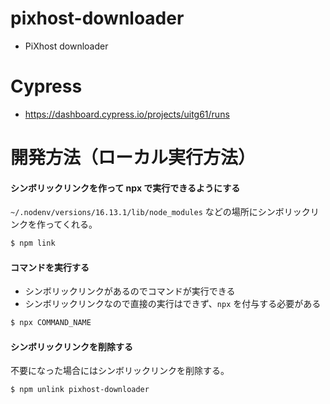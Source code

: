 # pixhost-downloader
- PiXhost downloader

# Cypress
- https://dashboard.cypress.io/projects/uitg61/runs

# 開発方法（ローカル実行方法）

#### シンボリックリンクを作って npx で実行できるようにする
`~/.nodenv/versions/16.13.1/lib/node_modules` などの場所にシンボリックリンクを作ってくれる。

```bash
$ npm link
```

#### コマンドを実行する
- シンボリックリンクがあるのでコマンドが実行できる
- シンボリックリンクなので直接の実行はできず、`npx` を付与する必要がある

```bash
$ npx COMMAND_NAME
```

#### シンボリックリンクを削除する
不要になった場合にはシンボリックリンクを削除する。

```
$ npm unlink pixhost-downloader
```
